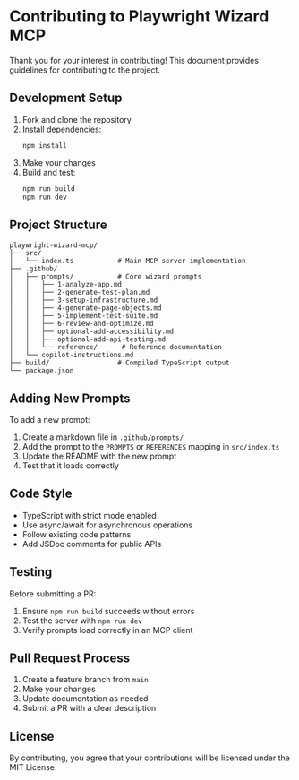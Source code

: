 # Contributing to Playwright Wizard MCP

Thank you for your interest in contributing! This document provides guidelines for contributing to the project.

## Development Setup

1. Fork and clone the repository
2. Install dependencies:
   ```bash
   npm install
   ```
3. Make your changes
4. Build and test:
   ```bash
   npm run build
   npm run dev
   ```

## Project Structure

```
playwright-wizard-mcp/
├── src/
│   └── index.ts           # Main MCP server implementation
├── .github/
│   ├── prompts/           # Core wizard prompts
│   │   ├── 1-analyze-app.md
│   │   ├── 2-generate-test-plan.md
│   │   ├── 3-setup-infrastructure.md
│   │   ├── 4-generate-page-objects.md
│   │   ├── 5-implement-test-suite.md
│   │   ├── 6-review-and-optimize.md
│   │   ├── optional-add-accessibility.md
│   │   ├── optional-add-api-testing.md
│   │   └── reference/      # Reference documentation
│   └── copilot-instructions.md
├── build/                 # Compiled TypeScript output
└── package.json
```

## Adding New Prompts

To add a new prompt:

1. Create a markdown file in `.github/prompts/`
2. Add the prompt to the `PROMPTS` or `REFERENCES` mapping in `src/index.ts`
3. Update the README with the new prompt
4. Test that it loads correctly

## Code Style

- TypeScript with strict mode enabled
- Use async/await for asynchronous operations
- Follow existing code patterns
- Add JSDoc comments for public APIs

## Testing

Before submitting a PR:

1. Ensure `npm run build` succeeds without errors
2. Test the server with `npm run dev`
3. Verify prompts load correctly in an MCP client

## Pull Request Process

1. Create a feature branch from `main`
2. Make your changes
3. Update documentation as needed
4. Submit a PR with a clear description

## License

By contributing, you agree that your contributions will be licensed under the MIT License.
